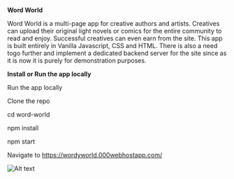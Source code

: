 **Word World**

Word World is a multi-page app for creative authors and artists. Creatives can upload their original light novels or comics for the entire community to read and enjoy. Successful creatives can even earn from the site. This app is built entirely in Vanilla Javascript, CSS and HTML. There is also a need togo further and implement a dedicated backend server for the site since as it is now it is purely for demonstration purposes.

**Install or Run the app locally**

Run the app locally

Clone the repo

cd word-world

npm install

npm start

Navigate to https://wordyworld.000webhostapp.com/

  ![Alt text](https://github.com/nathankuts/Word-World/blob/master/assets/video1216511316.gif?raw=true)
